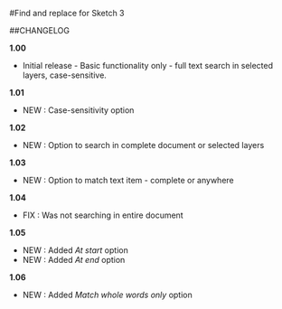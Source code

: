 #Find and replace for Sketch 3

##CHANGELOG

**1.00** 
* Initial release - Basic functionality only - full text search in selected layers, case-sensitive.

**1.01** 
* NEW : Case-sensitivity option

**1.02** 
* NEW : Option to search in complete document or selected layers

**1.03**
* NEW : Option to match text item - complete or anywhere

**1.04**
* FIX : Was not searching in entire document

**1.05**
* NEW : Added *At start* option
* NEW : Added *At end* option

**1.06**
* NEW : Added *Match whole words only* option